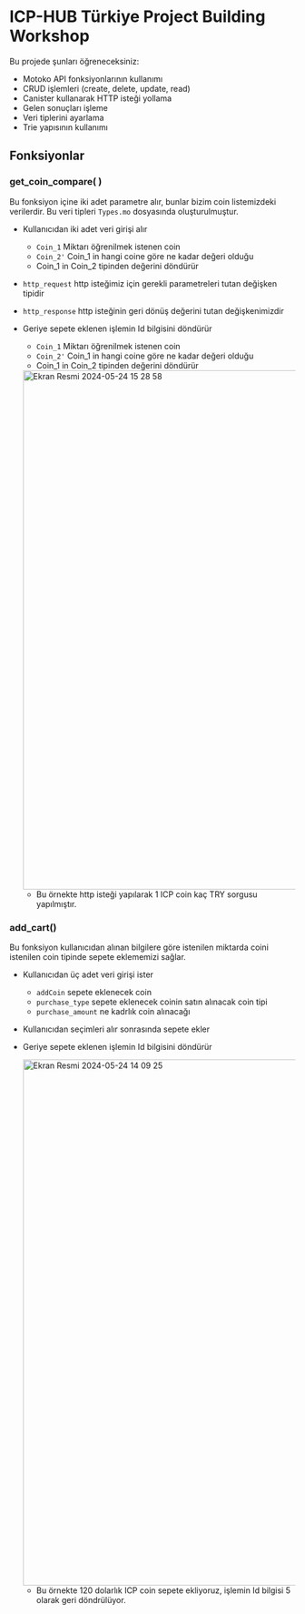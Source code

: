 # ICP-HUB Türkiye Project Building Workshop

Bu projede şunları öğreneceksiniz:

- Motoko API fonksiyonlarının kullanımı
- CRUD işlemleri (create, delete, update, read)
- Canister kullanarak HTTP isteği yollama
- Gelen sonuçları işleme
- Veri tiplerini ayarlama
- Trie yapısının kullanımı
## Fonksiyonlar
### get_coin_compare( )
Bu fonksiyon içine iki adet parametre alır, bunlar bizim coin listemizdeki verilerdir. Bu veri tipleri `Types.mo` dosyasında oluşturulmuştur.
- Kullanıcıdan iki adet veri girişi alır
    - `Coin_1` Miktarı öğrenilmek istenen coin
    - `Coin_2'` Coin_1 in hangi coine göre ne kadar değeri olduğu
    - Coin_1 in Coin_2 tipinden değerini döndürür
- `http_request` http isteğimiz için gerekli parametreleri tutan değişken tipidir
- `http_response` http isteğinin geri dönüş değerini tutan değişkenimizdir
- Geriye sepete eklenen işlemin Id bilgisini döndürür
    - `Coin_1` Miktarı öğrenilmek istenen coin
    - `Coin_2'` Coin_1 in hangi coine göre ne kadar değeri olduğu
    - Coin_1 in Coin_2 tipinden değerini döndürür
      
      
    <img width="913" alt="Ekran Resmi 2024-05-24 15 28 58" src="https://github.com/yusufutkurak/Motoko-Project-Building-Workshop-/assets/107929430/ea032b6f-efbd-4a3b-93a5-5365f31440cc">

    - Bu örnekte http isteği yapılarak 1 ICP coin kaç TRY sorgusu yapılmıştır.


### add_cart()
Bu fonksiyon kullanıcıdan alınan bilgilere göre istenilen miktarda coini istenilen coin tipinde sepete eklememizi sağlar.
- Kullanıcıdan üç adet veri girişi ister
    - `addCoin` sepete eklenecek coin
    - `purchase_type` sepete eklenecek coinin satın alınacak coin tipi
    - `purchase_amount` ne kadrlık coin alınacağı
- Kullanıcıdan seçimleri alır sonrasında sepete ekler
- Geriye sepete eklenen işlemin Id bilgisini döndürür
  
  <img width="925" alt="Ekran Resmi 2024-05-24 14 09 25" src="https://github.com/yusufutkurak/Motoko-Project-Building-Workshop-/assets/107929430/76e42462-ce4b-4c02-852f-5a1e0996ed3a">
 
  - Bu örnekte 120 dolarlık ICP coin sepete ekliyoruz, işlemin Id bilgisi 5 olarak geri döndrülüyor.


